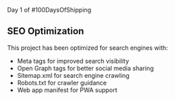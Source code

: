Day 1 of #100DaysOfShipping

## SEO Optimization

This project has been optimized for search engines with:
- Meta tags for improved search visibility
- Open Graph tags for better social media sharing
- Sitemap.xml for search engine crawling
- Robots.txt for crawler guidance
- Web app manifest for PWA support
